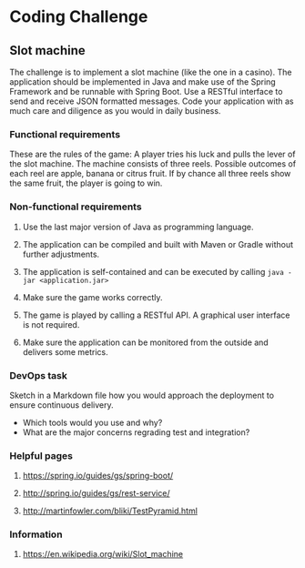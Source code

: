 # Coding Challenge

## Slot machine

The challenge is to implement a slot machine (like the one in a casino).
The application should be implemented in Java and make use of the Spring Framework and be runnable with Spring Boot. Use a RESTful interface to send and receive JSON formatted messages.
Code your application with as much care and diligence as you would in daily business.

### Functional requirements

These are the rules of the game: A player tries his luck and pulls the lever of the slot machine. The machine consists of three reels. Possible outcomes of each reel are apple, banana or citrus fruit. If by chance all three reels show the same fruit, the player is going to win.

### Non-functional requirements

1. Use the last major version of Java as programming language.

2. The application can be compiled and built with Maven or Gradle without further adjustments.

3. The application is self-contained and can be executed by calling ```java -jar <application.jar>```

4. Make sure the game works correctly.

5. The game is played by calling a RESTful API. A graphical user interface is not required.

6. Make sure the application can be monitored from the outside and delivers some metrics.

### DevOps task

Sketch in a Markdown file how you would approach the deployment to ensure continuous delivery.

* Which tools would you use and why?
* What are the major concerns regrading test and integration?

### Helpful pages

1. <https://spring.io/guides/gs/spring-boot/>

2. <http://spring.io/guides/gs/rest-service/>

3. <http://martinfowler.com/bliki/TestPyramid.html>

### Information

1. <https://en.wikipedia.org/wiki/Slot_machine>
